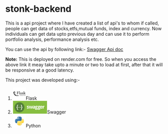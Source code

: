 # stonk-backend
This is a api project where I have created a list of api's to whom if called, people can get data of stocks,etfs,mutual funds, index and currency. Now individuals can get data upto previous day and can use it to perform portfolio analysis, performance analysis etc.
<p>You can use the api by following link:- <a href="https://stock-market-data-manage.onrender.com/apidocs/">Swagger Api doc</a></p>
<p></p><b>Note:</b> This is deployed on render.com for free. So when you access the above link it meay take upto a minute or two to load at first, after that it will be responsive at a good latency.</p>


This project was developed using:-
<p>
  <ol>
   <li> <code><img height="40" src="https://raw.githubusercontent.com/github/explore/80688e429a7d4ef2fca1e82350fe8e3517d3494d/topics/flask/flask.png" title="flask"></code>Flask</li>
  <li> <code><img height="40" src= "https://github.com/ShreyasLengade/Github-Images/blob/8c65a9b8c360e055eb2f970042ec6f30151ab239/swagger.png" title="swagger"></code>Swagger</li>
  <li><code><img height="40" src="https://raw.githubusercontent.com/github/explore/80688e429a7d4ef2fca1e82350fe8e3517d3494d/topics/python/python.png" title="python"></code>Python</li>
   </ol> 
</p>
